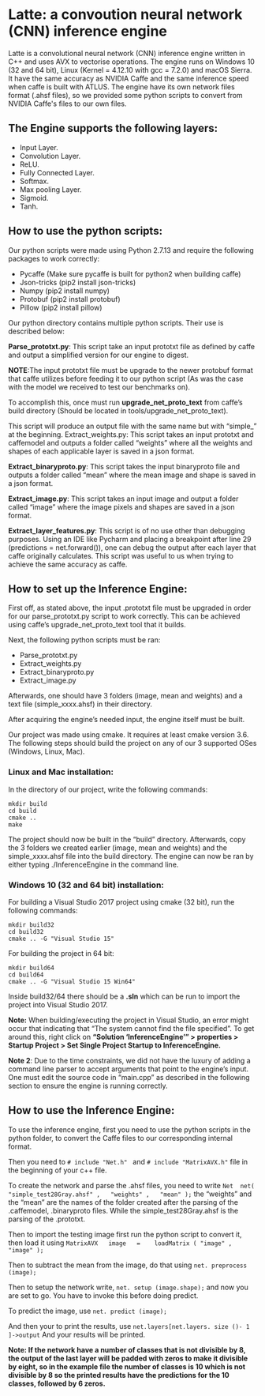 # Latte: a convoution neural network (CNN) inference engine
Latte is a convolutional neural network (CNN) inference engine written in C++ and uses AVX to vectorise operations. The engine runs on Windows 10 (32 and 64 bit), Linux (Kernel = 4.12.10 with gcc = 7.2.0) and macOS Sierra. It have the same accuracy as NVIDIA Caffe and the same inference speed when caffe is built with ATLUS. The engine have its own network files format (.ahsf files), so we provided some python scripts to convert from NVIDIA Caffe's files to our own files.

## The Engine supports the following layers:
- Input Layer.
- Convolution Layer.
- ReLU.
- Fully Connected Layer.
- Softmax.
- Max pooling Layer.
- Sigmoid.
- Tanh.

## How  to  use  the  python  scripts:
Our   python   scripts   were   made   using   Python   2.7.13   and   require   the
following   packages   to   work   correctly:
- Pycaffe   (Make   sure   pycaffe   is   built   for   python2   when   building   caffe)
- Json-tricks   (pip2   install   json-tricks)
- Numpy   (pip2   install   numpy)
- Protobuf   (pip2   install   protobuf)
- Pillow   (pip2   install   pillow)

Our   python   directory   contains   multiple   python   scripts.   Their   use   is described   below:

**Parse_prototxt.py**: This   script   take   an   input   prototxt   file   as   defined   by   caffe   and output   a   simplified   version   for   our   engine   to   digest.

**NOTE**:The   input   prototxt   file   must   be   upgrade   to   the   newer   protobuf   format   that caffe   utilizes   before   feeding   it   to   our   python   script   (As   was   the   case   with   the model   we   received   to   test   our   benchmarks   on).

To   accomplish   this,   once   must   run **upgrade_net_proto_text** from   caffe’s   build directory   (Should   be   located   in   tools/upgrade_net_proto_text).

This   script   will   produce   an   output   file   with   the   same   name   but   with   “simple_”   at the   beginning.
Extract_weights.py:    This   script   takes   an   input   prototxt   and   caffemodel   and outputs   a   folder   called   “weights”   where   all   the   weights   and   shapes   of   each applicable   layer   is   saved   in   a   json   format.
  
**Extract_binaryproto.py**:    This   script   takes   the   input   binaryproto   file   and   outputs a   folder   called   “mean”   where   the   mean   image   and   shape   is   saved   in   a   json format.

**Extract_image.py**:    This   script   takes   an   input   image   and   output   a   folder   called “image”   where   the   image   pixels   and   shapes   are   saved   in   a   json   format.

**Extract_layer_features.py**:    This   script   is   of   no   use   other   than   debugging purposes.   Using   an   IDE   like   Pycharm   and   placing   a   breakpoint   after   line   29 (predictions   =   net.forward()),   one   can   debug   the   output   after   each   layer   that   caffe originally   calculates.   This   script   was   useful   to   us   when   trying   to   achieve   the   same accuracy   as   caffe.

## How  to  set  up  the  Inference  Engine:
First   off,   as   stated   above,   the   input   .prototxt   file   must   be   upgraded   in   order   for   our
parse_prototxt.py   script   to   work   correctly.   This   can   be   achieved   using   caffe’s upgrade_net_proto_text   tool   that   it   builds.

Next,   the   following   python   scripts   must   be   ran:
- Parse_prototxt.py
- Extract_weights.py
- Extract_binaryproto.py
- Extract_image.py

Afterwards,   one   should   have   3   folders   (image,   mean   and   weights)   and   a   text   file
(simple_xxxx.ahsf)   in   their   directory.

After   acquiring   the   engine’s   needed   input,   the   engine   itself   must   be   built.

Our   project   was   made   using   cmake.   It   requires   at   least   cmake   version   3.6.   The following   steps   should   build   the   project   on   any   of   our   3   supported   OSes   (Windows, Linux,   Mac).   

### Linux and Mac installation:
In   the   directory   of   our   project,   write   the   following   commands:
```
mkdir build
cd build
cmake ..
make
```
The   project   should   now   be   built   in   the   “build”   directory.   Afterwards,   copy   the   3   folders we   created   earlier   (image,   mean   and   weights)   and   the   simple_xxxx.ahsf   file   into   the build   directory.   The   engine   can   now   be   ran   by   either   typing   ./InferenceEngine   in   the command   line.

### Windows 10 (32 and 64 bit) installation:
For   building   a   Visual   Studio   2017   project   using   cmake   (32   bit),   run   the   following
commands:
```
mkdir build32
cd build32
cmake .. -G "Visual Studio 15"
```
For building the project in 64 bit:
```
mkdir build64
cd build64
cmake .. -G "Visual Studio 15 Win64"
```
Inside   build32/64   there   should   be   a **.sln** which   can   be   run   to   import   the   project   into Visual   Studio   2017.

**Note:** When   building/executing   the   project   in   Visual   Studio,   an   error   might   occur   that indicating   that   “The   system   cannot   find   the   file   specified”.   To   get   around   this,   right   click on **“Solution   ‘InferenceEngine’”   >   properties   >   Startup   Project   >   Set   Single   Project Startup   to   InferenceEngine.**

**Note 2**:    Due   to   the   time   constraints,   we   did   not   have   the   luxury   of   adding   a   command line   parser   to   accept   arguments   that   point   to   the   engine’s   input.   One   must   edit   the source   code   in   “main.cpp”   as   described   in   the   following   section   to   ensure   the   engine   is running   correctly.

## How  to  use  the  Inference  Engine:
To   use   the   inference   engine,   first   you   need   to   use   the   python   scripts   in   the   python
folder,   to   convert   the   Caffe   files   to   our   corresponding   internal   format.

Then  you  need  to ``# include "Net.h" `` and ``# include "MatrixAVX.h"`` file  in  the
beginning   of   your   c++   file.

To   create   the   network   and   parse   the   .ahsf   files,   you   need   to   write ``Net  net( "simple_test28Gray.ahsf" ,   "weights" ,   "mean" );`` the  “weights”  and  the “mean”   are   the   names   of   the   folder   created   after   the   parsing   of   the   .caffemodel, .binaryproto   files.   While   the   simple_test28Gray.ahsf   is   the   parsing   of   the   .prototxt.

Then   to   import   the   testing   image   first   run   the   python   script   to   convert   it,   then   load   it using    ``MatrixAVX   image   =    loadMatrix ( "image" ,    "image" );``

Then   to   subtract   the   mean   from   the   image,   do   that   using ``net. preprocess (image);`` 

Then  to  setup  the  network  write, ``net. setup (image.shape);`` and  now  you  are  set  to go.   You   have   to   invoke   this   before   doing   predict. 

To  predict  the  image,  use ``net. predict (image);``

And   then   your   to   print   the   results,   use ``net.layers[net.layers. size ()- 1 ]->output`` And   your   results   will   be   printed.

**Note:   If   the   network   have   a   number   of   classes   that   is   not   divisible   by   8,   the   output of   the   last   layer   will   be   padded   with   zeros   to   make   it   divisible   by   eight,   so   in   the example   file   the   number   of   classes   is   10   which   is   not   divisible   by   8   so   the   printed results   have   the   predictions   for   the   10   classes,   followed   by   6   zeros.**
